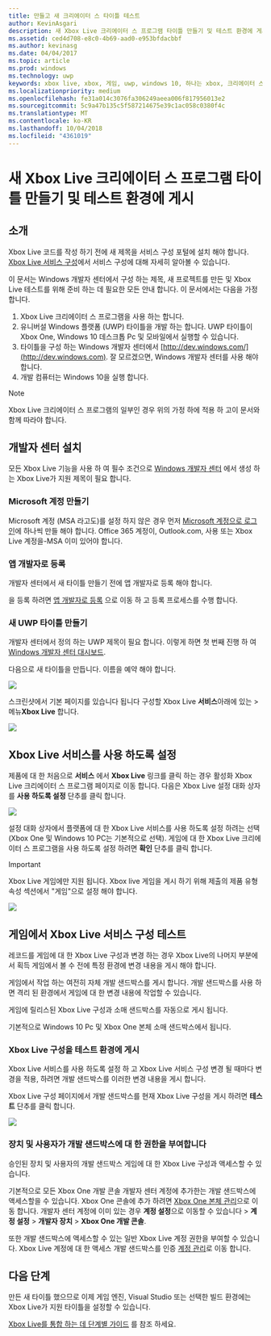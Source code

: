 ```yaml
---
title: 만들고 새 크리에이터 스 타이틀 테스트
author: KevinAsgari
description: 새 Xbox Live 크리에이터 스 프로그램 타이틀 만들기 및 테스트 환경에 게시 하는 방법을 알아봅니다.
ms.assetid: ced4d708-e8c0-4b69-aad0-e953bfdacbbf
ms.author: kevinasg
ms.date: 04/04/2017
ms.topic: article
ms.prod: windows
ms.technology: uwp
keywords: xbox live, xbox, 게임, uwp, windows 10, 하나는 xbox, 크리에이터 스, 테스트
ms.localizationpriority: medium
ms.openlocfilehash: fe31a014c3076fa306249aeea006f817956013e2
ms.sourcegitcommit: 5c9a47b135c5f587214675e39c1ac058c0380f4c
ms.translationtype: MT
ms.contentlocale: ko-KR
ms.lasthandoff: 10/04/2018
ms.locfileid: "4361019"
---
```

# <a name="create-a-new-xbox-live-creators-program-title-and-publish-to-the-test-environment"></a>새 Xbox Live 크리에이터 스 프로그램 타이틀 만들기 및 테스트 환경에 게시

## <a name="introduction"></a>소개

Xbox Live 코드를 작성 하기 전에 새 제목을 서비스 구성 포털에 설치 해야 합니다.  [Xbox Live 서비스 구성](../xbox-live-service-configuration.md)에서 서비스 구성에 대해 자세히 알아볼 수 있습니다.

이 문서는 Windows 개발자 센터에서 구성 하는 제목, 새 프로젝트를 만든 및 Xbox Live 테스트를 위해 준비 하는 데 필요한 모든 안내 합니다. 이 문서에서는 다음을 가정합니다.

1. Xbox Live 크리에이터 스 프로그램을 사용 하는 합니다.
2. 유니버설 Windows 플랫폼 (UWP) 타이틀을 개발 하는 합니다.  UWP 타이틀이 Xbox One, Windows 10 데스크톱 Pc 및 모바일에서 실행할 수 있습니다.
3. 타이틀을 구성 하는 Windows 개발자 센터에서 [http://dev.windows.com/](http://dev.windows.com).  잘 모르겠으면, Windows 개발자 센터를 사용 해야 합니다.
4. 개발 컴퓨터는 Windows 10을 실행 합니다.

> [!NOTE]
> Xbox Live 크리에이터 스 프로그램의 일부인 경우 위의 가정 하에 적용 하 고이 문서와 함께 따라야 합니다.

## <a name="dev-center-setup"></a>개발자 센터 설치

모든 Xbox Live 기능을 사용 하 여 필수 조건으로 [Windows 개발자 센터](http://dev.windows.com) 에서 생성 하는 Xbox Live가 지원 제목이 필요 합니다.

### <a name="create-a-microsoft-account"></a>Microsoft 계정 만들기
Microsoft 계정 (MSA 라고도)를 설정 하지 않은 경우 먼저 [Microsoft 계정으로 로그인](https://go.microsoft.com/fwlink/p/?LinkID=254486)에 하나씩 만들 해야 합니다. Office 365 계정이, Outlook.com, 사용 또는 Xbox Live 계정을-MSA 이미 있어야 합니다.

### <a name="register-as-an-app-developer"></a>앱 개발자로 등록
개발자 센터에서 새 타이틀 만들기 전에 앱 개발자로 등록 해야 합니다.

을 등록 하려면 [앱 개발자로 등록](https://developer.microsoft.com/store/register) 으로 이동 하 고 등록 프로세스를 수행 합니다.

### <a name="create-a-new-uwp-title"></a>새 UWP 타이틀 만들기
개발자 센터에서 정의 하는 UWP 제목이 필요 합니다. 이렇게 하면 첫 번째 진행 하 여 [Windows 개발자 센터 대시보드](https://developer.microsoft.com/dashboard/).

다음으로 새 타이틀을 만듭니다. 이름을 예약 해야 합니다.

![](../images/getting_started/first_xbltitle_newapp.png)

스크린샷에서 기본 페이지를 있습니다 됩니다 구성할 Xbox Live **서비스**아래에 있는 > 메뉴**Xbox Live** 합니다.

![](../images/creators_udc/creators_udc_xboxlive_page.png)

## <a name="enable-xbox-live-services"></a>Xbox Live 서비스를 사용 하도록 설정
제품에 대 한 처음으로 **서비스** 에서 **Xbox Live** 링크를 클릭 하는 경우 활성화 Xbox Live 크리에이터 스 프로그램 페이지로 이동 합니다.  다음은 Xbox Live 설정 대화 상자를 **사용 하도록 설정** 단추를 클릭 합니다.

![](../images/creators_udc/creators_udc_xboxlive_enable.png)

설정 대화 상자에서 플랫폼에 대 한 Xbox Live 서비스를 사용 하도록 설정 하려는 선택 (Xbox One 및 Windows 10 PC는 기본적으로 선택).  게임에 대 한 Xbox Live 크리에이터 스 프로그램을 사용 하도록 설정 하려면 **확인** 단추를 클릭 합니다.

> [!IMPORTANT]
> Xbox Live 게임에만 지원 됩니다. Xbox live 게임을 게시 하기 위해 제출의 제품 유형 속성 섹션에서 "게임"으로 설정 해야 합니다.

![](../images/creators_udc/creators_udc_xboxlive_enable_dialog.png)

## <a name="test-xbox-live-service-configuration-in-your-game"></a>게임에서 Xbox Live 서비스 구성 테스트
레코드를 게임에 대 한 Xbox Live 구성과 변경 하는 경우 Xbox Live의 나머지 부분에서 획득 게임에서 볼 수 전에 특정 환경에 변경 내용을 게시 해야 합니다.

게임에서 작업 하는 여전히 자체 개발 샌드박스를 게시 합니다.  개발 샌드박스를 사용 하면 격리 된 환경에서 게임에 대 한 변경 내용에 작업할 수 있습니다.

게임에 릴리스된 Xbox Live 구성과 소매 샌드박스를 자동으로 게시 됩니다.

기본적으로 Windows 10 Pc 및 Xbox One 본체 소매 샌드박스에서 됩니다.

### <a name="publish-xbox-live-configuration-to-the-test-environment"></a>Xbox Live 구성을 테스트 환경에 게시

Xbox Live 서비스를 사용 하도록 설정 하 고 Xbox Live 서비스 구성 변경 될 때마다 변경을 적용, 하려면 개발 샌드박스를 이러한 변경 내용을 게시 합니다.

Xbox Live 구성 페이지에서 개발 샌드박스를 현재 Xbox Live 구성을 게시 하려면 **테스트** 단추를 클릭 합니다.

![](../images/creators_udc/creators_udc_xboxlive_config_test.png)

### <a name="authorize-devices-and-users-for-the-development-sandbox"></a>장치 및 사용자가 개발 샌드박스에 대 한 권한을 부여합니다

승인된 장치 및 사용자의 개발 샌드박스 게임에 대 한 Xbox Live 구성과 액세스할 수 있습니다.

기본적으로 모든 Xbox One 개발 콘솔 개발자 센터 계정에 추가한는 개발 샌드박스에 액세스할을 수 있습니다.  Xbox One 콘솔에 추가 하려면 [Xbox One 본체 관리](https://partner.microsoft.com/XboxDevices)으로 이동 합니다. 개발자 센터 계정에 이미 있는 경우 **계정 설정**으로 이동할 수 있습니다 > **계정 설정** > **개발자 장치** > **Xbox One 개발 콘솔**.

또한 개발 샌드박스에 액세스할 수 있는 일반 Xbox Live 계정 권한을 부여할 수 있습니다.  Xbox Live 계정에 대 한 액세스 개발 샌드박스를 인증 [계정 관리](https://developer.microsoft.com/xboxtestaccounts/configurecreators)로 이동 합니다.

## <a name="next-steps"></a>다음 단계
만든 새 타이틀 했으므로 이제 게임 엔진, Visual Studio 또는 선택한 빌드 환경에는 Xbox Live가 지원 타이틀을 설정할 수 있습니다.

[Xbox Live를 통합 하는 데 단계별 가이드](creators-step-by-step-guide.md) 를 참조 하세요.
